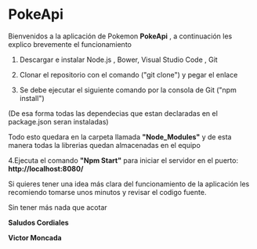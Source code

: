 # PokeApi
 
Bienvenidos a la aplicación de Pokemon **PokeApi** , a continuación les explico brevemente el funcionamiento

  1. Descargar e instalar Node.js , Bower, Visual Studio Code , Git

  2. Clonar el repositorio con el comando ("git clone") y pegar el enlace

  3. Se debe ejecutar el siguiente comando por la consola de Git ("npm install")

  (De esa forma todas las dependecias que estan declaradas en el package.json seran instaladas)

  Todo esto quedara en la carpeta llamada **"Node_Modules"** y de esta manera todas la librerias quedan almacenadas en el equipo
   
   4.Ejecuta el comando **"Npm Start"** para iniciar el servidor en el puerto: **http://localhost:8080/**

Si quieres tener una idea más clara del funcionamiento de la aplicación les recomiendo tomarse unos minutos y revisar el codigo fuente.

Sin tener más nada que acotar

**Saludos Cordiales**

**Victor Moncada**
